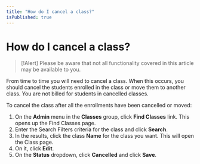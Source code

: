 ```yaml
---
title: "How do I cancel a class?"
isPublished: true
---
```


# How do I cancel a class?

> [!Alert] Please be aware that not all functionality covered in this article may be available to you.

From time to time you will need to cancel a class. When this occurs, you should cancel the students enrolled in the class or move them to another class. You are not billed for students in cancelled classes.

To cancel the class after all the enrollments have been cancelled or moved:
1. On the **Admin** menu in the **Classes** group, click **Find Classes** link. This opens up the Find Classes page. 
1. Enter the Search Filters criteria for the class and click **Search**.
1. In the results, click the class **Name** for the class you want. This will open the Class page. 
1. On it, click **Edit**.
1. On the **Status** dropdown, click **Cancelled** and click **Save**.
